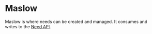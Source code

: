 # Maslow

Maslow is where needs can be created and managed. It consumes and writes to the [Need API](https://github.com/alphagov/govuk_need_api).
